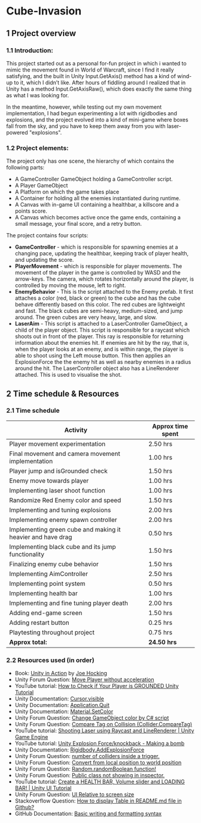 # Cube-Invasion
## 1 Project overview
### 1.1 Introduction:

This project started out as a personal for-fun project in which i wanted to mimic the movement found in World of Warcraft, since I find it really satisfying, and the built in Unity Input.GetAxis() method has a kind of wind-up to it, which I didn’t like. After hours of fiddling around I realized that in Unity has a method Input.GetAxisRaw(), which does exactly the same thing as what I was looking for.

In the meantime, however, while testing out my own movement implementation, I had begun experimenting a lot with rigidbodies and explosions, and the project evolved into a kind of mini-game where boxes fall from the sky, and you have to keep them away from you with laser-powered "explosions".

### 1.2 Project elements: 
The project only has one scene, the hierarchy of which contains the following parts:
- A GameController GameObject holding a GameController script.
- A Player GameObject
- A Platform on which the game takes place
- A Container for holding all the enemies instantiated during runtime.
- A Canvas with in-game UI containing a healthbar, a killscore and a points score.
- A Canvas which becomes active once the game ends, containing a small message, your final score, and a retry button.


The project contains four scripts:
- **GameController** - which is responsible for spawning enemies at a changing pace, updating the healthbar, keeping track of player health, and updating the score.
- **PlayerMovement** - which is responsible for player movements. The movement of the player in the game is controlled by WASD and the arrow-keys. The camera, which rotates horizontally around the player, is controlled by moving the mouse, left to right.
- **EnemyBehavior** - This is the script attached to the Enemy prefab. It first attaches a color (red, black or green) to the cube and has the cube behave differently based on this color. The red cubes are lightweight and fast. The black cubes are semi-heavy, medium-sized, and jump around. The green cubes are very heavy, large, and slow.
- **LaserAim** - This script is attached to a LaserController GameObject, a child of the player object. This script is responsible for a raycast which shoots out in front of the player. This ray is responsible for returning information about the enemies hit. If enemies are hit by the ray, that is, when the player looks at an enemy, and is within range, the player is able to shoot using the Left mouse button. This then applies an ExplosionForce the the enemy hit as well as nearby enemies in a radius around the hit. The LaserController object also has a LineRenderer attached. This is used to visualise the shot.

## 2 Time schedule & Resources
### 2.1 Time schedule

Activity | Approx time spent |
--- | --- |
Player movement experimentation | 2.50 hrs |
Final movement and camera movement implementation|1.00 hrs|
Player jump and isGrounded check|1.50 hrs|
Enemy move towards player|1.00 hrs|
Implementing laser shoot function|1.00 hrs|
Randomize Red Enemy color and speed|1.50 hrs|
Implementing and tuning explosions|2.00 hrs|
Implementing enemy spawn controller|2.00 hrs|
Implementing green cube and making it heavier and have drag|0.50 hrs|
Implementing black cube and its jump functionality|1.50 hrs|
Finalizing enemy cube behavior|1.50 hrs|
Implementing AimController|2.50 hrs|
Implementing point system|0.50 hrs|
Implementing health bar|1.00 hrs|
Implementing and fine tuning player death|2.00 hrs|
Adding end-game screen|1.50 hrs|
Adding restart button|0.25 hrs|
Playtesting throughout project|0.75 hrs|
**Approx total:**|**24.50 hrs**|


### 2.2 Resources used (in order)
- Book: [Unity in Action](https://www.manning.com/books/unity-in-action-second-edition) by [Joe Hocking](https://www.newarteest.com/)
- Unity Forum Question: [Move Player without acceleration](https://answers.unity.com/questions/1643729/move-player-without-acceleration.html)
- YouTube tutorial: [How to Check if Your Player is GROUNDED Unity Tutorial](https://www.youtube.com/watch?v=j41UHuA1bLM)
- Unity Documentation: [Cursor.visible](https://docs.unity3d.com/ScriptReference/Cursor-visible.html)
- Unity Documentation: [Application.Quit](https://docs.unity3d.com/ScriptReference/Application.Quit.html)
- Unity Documentation: [Material.SetColor](https://docs.unity3d.com/ScriptReference/Material.SetColor.html)
- Unity Forum Question: [Change GameObject color by C# script](https://forum.unity.com/threads/change-gameobject-color-by-c-script.923672/)
- Unity Forum Question: [Compare Tag on Collision (Collider.CompareTag)](https://answers.unity.com/questions/1272543/compare-tag-on-collision-collidercomparetag.html)
- YouTube tutorial: [Shooting Laser using Raycast and LineRenderer | Unity Game Engine](https://www.youtube.com/watch?v=YjpKxjzwado)
- YouTube tutorial: [Unity Explosion Force/knockback - Making a bomb](https://www.youtube.com/watch?v=SKdM2ERWy8U)
- Unity Documentation: [Rigidbody.AddExplosionForce](https://docs.unity3d.com/ScriptReference/Rigidbody.AddExplosionForce.html)
- Unity Forum Question: [number of colliders inside a trigger.](https://answers.unity.com/questions/1742827/number-of-colliders-inside-a-triggernumber-of-coll.html)
- Unity Forum Question: [Convert from local position to world position](https://answers.unity.com/questions/147184/convert-from-local-position-to-world-position.html)
- Unity Forum Question: [Random.randomBoolean function!](https://forum.unity.com/threads/random-randomboolean-function.83220/)
- Unity Forum Question: [Public class not showing in inspector.](https://forum.unity.com/threads/public-class-not-showing-in-inspector.919190/)
- YouTube tutorial: [Create a HEALTH BAR, Volume slider and LOADING BAR! | Unity UI Tutorial](https://www.youtube.com/watch?v=tWUyEfD0kV0&t=311s)
- Unity Forum Question: [UI Relative to screen size](https://answers.unity.com/questions/1178324/ui-relative-to-screen-size.html)
- Stackoverflow Question: [How to display Table in README.md file in Github?](https://stackoverflow.com/questions/39378020/how-to-display-table-in-readme-md-file-in-github)
- GitHub Documentation: [Basic writing and formatting syntax](https://docs.github.com/en/get-started/writing-on-github/getting-started-with-writing-and-formatting-on-github/basic-writing-and-formatting-syntax)
